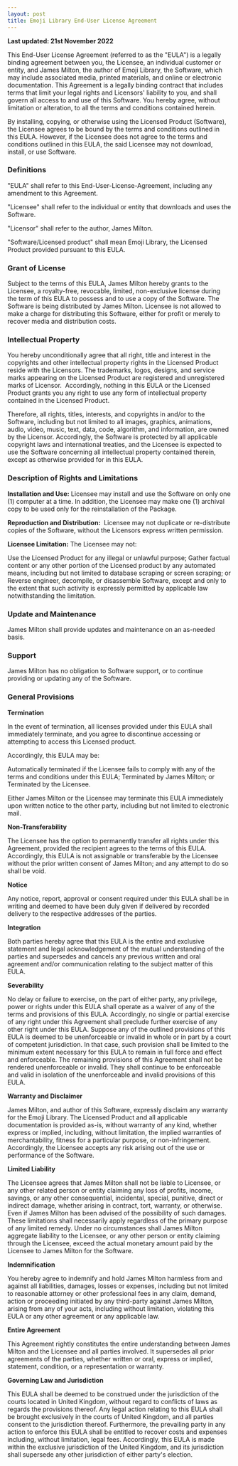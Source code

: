 ```yaml
---
layout: post
title: Emoji Library End-User License Agreement
---
```


**Last updated: 21st November 2022**

This End-User License Agreement (referred to as the "EULA") is a legally binding agreement between you, the Licensee, an individual customer or entity, and James Milton, the author of Emoji Library, the Software, which may include associated media, printed materials, and online or electronic documentation. This Agreement is a legally binding contract that includes terms that limit your legal rights and Licensors' liability to you, and shall govern all access to and use of this Software. You hereby agree, without limitation or alteration, to all the terms and conditions contained herein.

By installing, copying, or otherwise using the Licensed Product (Software), the Licensee agrees to be bound by the terms and conditions outlined in this EULA. However, if the Licensee does not agree to the terms and conditions outlined in this EULA, the said Licensee may not download, install, or use Software.

### Definitions

"EULA" shall refer to this End-User-License-Agreement, including any amendment to this Agreement.

"Licensee" shall refer to the individual or entity that downloads and uses the Software.

"Licensor" shall refer to the author, James Milton.

"Software/Licensed product" shall mean Emoji Library, the Licensed Product provided pursuant to this EULA.

### Grant of License

Subject to the terms of this EULA, James Milton hereby grants to the Licensee, a royalty-free, revocable, limited, non-exclusive license during the term of this EULA to possess and to use a copy of the Software. The Software is being distributed by James Milton. Licensee is not allowed to make a charge for distributing this Software, either for profit or merely to recover media and distribution costs.

### Intellectual Property

You hereby unconditionally agree that all right, title and interest in the copyrights and other intellectual property rights in the Licensed Product reside with the Licensors. The trademarks, logos, designs, and service marks appearing on the Licensed Product are registered and unregistered marks of Licensor.  Accordingly, nothing in this EULA or the Licensed Product grants you any right to use any form of intellectual property contained in the Licensed Product.

Therefore, all rights, titles, interests, and copyrights in and/or to the Software, including but not limited to all images, graphics, animations, audio, video, music, text, data, code, algorithm, and information, are owned by the Licensor. Accordingly, the Software is protected by all applicable copyright laws and international treaties, and the Licensee is expected to use the Software concerning all intellectual property contained therein, except as otherwise provided for in this EULA.

### Description of Rights and Limitations

**Installation and Use:** Licensee may install and use the Software on only one (1) computer at a time. In addition, the Licensee may make one (1) archival copy to be used only for the reinstallation of the Package.

**Reproduction and Distribution:**  Licensee may not duplicate or re-distribute copies of the Software, without the Licensors express written permission.

**Licensee Limitation:** The Licensee may not:

Use the Licensed Product for any illegal or unlawful purpose;
Gather factual content or any other portion of the Licensed product by any automated means, including but not limited to database scraping or screen scraping; or Reverse engineer, decompile, or disassemble Software, except and only to the extent that such activity is expressly permitted by applicable law notwithstanding the limitation.

### Update and Maintenance

James Milton shall provide updates and maintenance on an as-needed basis.

### Support

James Milton has no obligation to Software support, or to continue providing or updating any of the Software.

### General Provisions

**Termination**

In the event of termination, all licenses provided under this EULA shall immediately terminate, and you agree to discontinue accessing or attempting to access this Licensed product.

Accordingly, this EULA may be:

Automatically terminated if the Licensee fails to comply with any of the terms and conditions under this EULA;
Terminated by James Milton; or
Terminated by the Licensee.

Either James Milton or the Licensee may terminate this EULA immediately upon written notice to the other party, including but not limited to electronic mail.

**Non-Transferability**

The Licensee has the option to permanently transfer all rights under this Agreement, provided the recipient agrees to the terms of this EULA. Accordingly, this EULA is not assignable or transferable by the Licensee without the prior written consent of James Milton; and any attempt to do so shall be void.

**Notice**

Any notice, report, approval or consent required under this EULA shall be in writing and deemed to have been duly given if delivered by recorded delivery to the respective addresses of the parties.

**Integration**

Both parties hereby agree that this EULA is the entire and exclusive statement and legal acknowledgement of the mutual understanding of the parties and supersedes and cancels any previous written and oral agreement and/or communication relating to the subject matter of this EULA.

**Severability**

No delay or failure to exercise, on the part of either party, any privilege, power or rights under this EULA shall operate as a waiver of any of the terms and provisions of this EULA. Accordingly, no single or partial exercise of any right under this Agreement shall preclude further exercise of any other right under this EULA. Suppose any of the outlined provisions of this EULA is deemed to be unenforceable or invalid in whole or in part by a court of competent jurisdiction. In that case, such provision shall be limited to the minimum extent necessary for this EULA to remain in full force and effect and enforceable. The remaining provisions of this Agreement shall not be rendered unenforceable or invalid. They shall continue to be enforceable and valid in isolation of the unenforceable and invalid provisions of this EULA.

**Warranty and Disclaimer**

James Milton, and author of this Software, expressly disclaim any warranty for the Emoji Library. The Licensed Product and all applicable documentation is provided as-is, without warranty of any kind, whether express or implied, including, without limitation, the implied warranties of merchantability, fitness for a particular purpose, or non-infringement. Accordingly, the Licensee accepts any risk arising out of the use or performance of the Software.

**Limited Liability**

The Licensee agrees that James Milton shall not be liable to Licensee, or any other related person or entity claiming any loss of profits, income, savings, or any other consequential, incidental, special, punitive, direct or indirect damage, whether arising in contract, tort, warranty, or otherwise. Even if James Milton has been advised of the possibility of such damages. These limitations shall necessarily apply regardless of the primary purpose of any limited remedy. Under no circumstances shall James Milton aggregate liability to the Licensee, or any other person or entity claiming through the Licensee, exceed the actual monetary amount paid by the Licensee to James Milton for the Software.

**Indemnification**

You hereby agree to indemnify and hold James Milton harmless from and against all liabilities, damages, losses or expenses, including but not limited to reasonable attorney or other professional fees in any claim, demand, action or proceeding initiated by any third-party against James Milton, arising from any of your acts, including without limitation, violating this EULA or any other agreement or any applicable law.

**Entire Agreement**

This Agreement rightly constitutes the entire understanding between James Milton and the Licensee and all parties involved. It supersedes all prior agreements of the parties, whether written or oral, express or implied, statement, condition, or a representation or warranty.

**Governing Law and Jurisdiction**

This EULA shall be deemed to be construed under the jurisdiction of the courts located in United Kingdom, without regard to conflicts of laws as regards the provisions thereof. Any legal action relating to this EULA shall be brought exclusively in the courts of United Kingdom, and all parties consent to the jurisdiction thereof. Furthermore, the prevailing party in any action to enforce this EULA shall be entitled to recover costs and expenses including, without limitation, legal fees. Accordingly, this EULA is made within the exclusive jurisdiction of the United Kingdom, and its jurisdiction shall supersede any other jurisdiction of either party's election.
